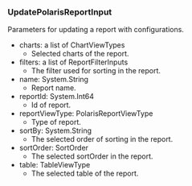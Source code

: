 ### UpdatePolarisReportInput
Parameters for updating a report with configurations.

- charts: a list of ChartViewTypes
  - Selected charts of the report.
- filters: a list of ReportFilterInputs
  - The filter used for sorting in the report.
- name: System.String
  - Report name.
- reportId: System.Int64
  - Id of report.
- reportViewType: PolarisReportViewType
  - Type of report.
- sortBy: System.String
  - The selected order of sorting in the report.
- sortOrder: SortOrder
  - The selected sortOrder in the report.
- table: TableViewType
  - The selected table of the report.

